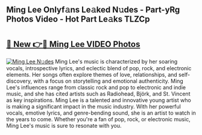 ## Ming Lee Onlyf𝚊ns Le𝚊ked N𝚞des - Part-yRg Photos Video - Hot Part Le𝚊ks TLZCp

# <h2><a href="http://ac37578.deff.icu/?id=Ming+Lee">🔗 New 👉🔴 Ming Lee VIDEO Photos</a></h2>

[![Ming Lee N𝚞des](https://i.imgur.com/rIISA9y.gif)](http://ac37578.deff.icu/?id=Ming+Lee)
Ming Lee's music is characterized by her soaring vocals, introspective lyrics, and eclectic blend of pop, rock, and electronic elements. Her songs often explore themes of love, relationships, and self-discovery, with a focus on storytelling and emotional authenticity. Ming Lee's influences range from classic rock and pop to electronic and indie music, and she has cited artists such as Radiohead, Björk, and St. Vincent as key inspirations. Ming Lee is a talented and innovative young artist who is making a significant impact in the music industry. With her powerful vocals, emotive lyrics, and genre-bending sound, she is an artist to watch in the years to come. Whether you're a fan of pop, rock, or electronic music, Ming Lee's music is sure to resonate with you.
